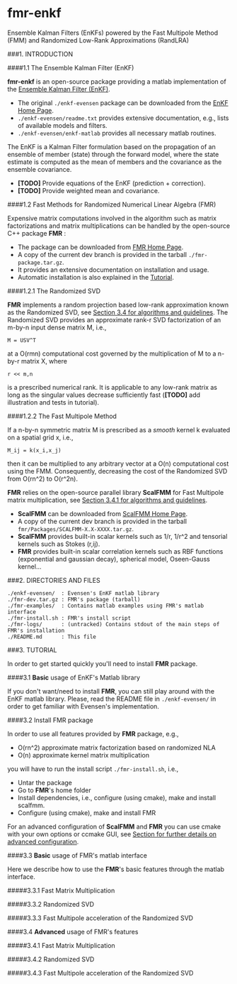 # fmr-enkf

Ensemble Kalman Filters (EnKFs) powered by the Fast Multipole Method (FMM) and Randomized Low-Rank Approximations (RandLRA)

###1. INTRODUCTION

####1.1 The Ensemble Kalman Filter (EnKF)

**fmr-enkf** is an open-source package providing a matlab implementation of the <a href="http://twister.ou.edu/OBAN2004/Evensen03a_OceanDynamics.pdf">Ensemble Kalman Filter (EnKF)</a>. 

* The original `./enkf-evensen` package can be downloaded from the <a href="http://enkf.nersc.no/">EnKF Home Page</a>. 
* `./enkf-evensen/readme.txt` provides extensive documentation, e.g., lists of available models and filters.
* `./enkf-evensen/enkf-matlab` provides all necessary matlab routines.

The EnKF is a Kalman Filter formulation based on the propagation of an ensemble of member (state) through the forward model, where the state estimate is computed as the mean of members and the covariance as the ensemble covariance.

* **[TODO]** Provide equations of the EnKF (prediction + correction). 
* **[TODO]** Provide weighted mean and covariance.

####1.2 Fast Methods for Randomized Numerical Linear Algebra (FMR)

Expensive matrix computations involved in the algorithm such as matrix factorizations and matrix multiplications can be handled by the open-source C++ package **FMR** :

* The package can be downloaded from <a href="https://gforge.inria.fr/projects/fmr/">FMR Home Page</a>.
* A copy of the current dev branch is provided in the tarball `./fmr-package.tar.gz`.
* It provides an extensive documentation on installation and usage.
* Automatic installation is also explained in the [Tutorial](#SectionTutoInstallFMR).

####1.2.1 The Randomized SVD

**FMR** implements a random projection based low-rank approximation known as the Randomized SVD, see [Section 3.4 for algorithms and guidelines](#SectionTutoAdvancedFMR). 
The Randomized SVD provides an approximate rank-r SVD factorization of an m-by-n input dense matrix M, i.e., 

```
M = USV^T
```

at a O(rmn) computational cost governed by the multiplication of M to a n-by-r matrix X, where 

```
r << m,n
```

is a prescribed numerical rank. It is applicable to any low-rank matrix as long as the singular values decrease sufficiently fast (**[TODO]** add illustration and tests in tutorial).

####1.2.2 The Fast Multipole Method

If a n-by-n symmetric matrix M is prescribed as a *smooth* kernel k evaluated on a spatial grid x, i.e., 

```
M_ij = k(x_i,x_j)
```

then it can be multiplied to any arbitrary vector at a O(n) computational cost using the FMM. Consequently, decreasing the cost of the Randomized SVD from O(rn^2) to O(r^2n).

**FMR** relies on the open-source parallel library **ScalFMM** for Fast Multipole matrix multiplication, see [Section 3.4.1 for algorithms and guidelines](#SectionTutoAdvancedFMR). 

* **ScalFMM** can be downloaded from <a href="http://scalfmm-public.gforge.inria.fr/doc/">ScalFMM Home Page</a>.
* A copy of the current dev branch is provided in the tarball `fmr/Packages/SCALFMM-X.X-XXXX.tar.gz`.
* **ScalFMM** provides built-in scalar kernels such as 1/r, 1/r^2 and tensorial kernels such as Stokes (r,ij). 
* **FMR** provides built-in scalar correlation kernels such as RBF functions (exponential and gaussian decay), spherical model, Oseen-Gauss kernel...

###2. DIRECTORIES AND FILES

	./enkf-evensen/  : Evensen's EnKF matlab library 
	./fmr-dev.tar.gz : FMR's package (tarball)
	./fmr-examples/  : Contains matlab examples using FMR's matlab interface
	./fmr-install.sh : FMR's install script
	./fmr-logs/      : (untracked) Contains stdout of the main steps of FMR's installation
	./README.md		 : This file 
	
###3. <a name="SectionTuto"></a> TUTORIAL

In order to get started quickly you'll need to install **FMR** package. 

####3.1 <a name="SectionTutoBasicEnKF"></a> **Basic** usage of EnKF's Matlab library 

If you don't want/need to install **FMR**, you can still play around with the EnKF matlab library. Please, read the README file in `./enkf-evensen/` in order to get familiar with Evensen's implementation. 

####3.2 <a name="SectionTutoInstallFMR"></a> Install FMR package

In order to use all features provided by **FMR** package, e.g., 

* O(rn^2) approximate matrix factorization based on randomized NLA
* O(n) approximate kernel matrix multiplication

you will have to run the install script `./fmr-install.sh`, i.e.,

* Untar the package
* Go to **FMR**'s home folder
* Install dependencies, i.e., configure (using cmake), make and install scalfmm.
* Configure (using cmake), make and install FMR

For an advanced configuration of **ScalFMM** and **FMR** you can use cmake with your own options or ccmake GUI, see [Section for further details on advanced configuration](#SectionTutoAdvancedFMR).

####3.3 <a name="SectionTutoBasicFMR"></a> **Basic** usage of FMR's matlab interface

Here we describe how to use the **FMR**'s basic features through the matlab interface. 

#####3.3.1 Fast Matrix Multiplication


#####3.3.2 Randomized SVD



#####3.3.3 Fast Multipole acceleration of the Randomized SVD



####3.4 <a name="SectionTutoAdvancedFMR"></a> **Advanced** usage of FMR's features

#####3.4.1 Fast Matrix Multiplication



#####3.4.2 Randomized SVD



#####3.4.3 Fast Multipole acceleration of the Randomized SVD

